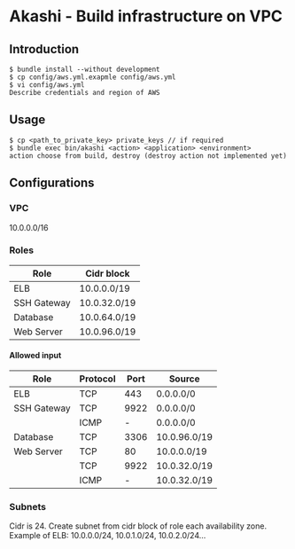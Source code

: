 # Akashi - Build infrastructure on VPC

## Introduction
```
$ bundle install --without development
$ cp config/aws.yml.exapmle config/aws.yml
$ vi config/aws.yml
Describe credentials and region of AWS
```

## Usage
```
$ cp <path_to_private_key> private_keys // if required
$ bundle exec bin/akashi <action> <application> <environment>
action choose from build, destroy (destroy action not implemented yet)
```

## Configurations
### VPC
10.0.0.0/16

### Roles
|Role|Cidr block
|---|---|
|ELB|10.0.0.0/19|
|SSH Gateway|10.0.32.0/19|
|Database|10.0.64.0/19|
|Web Server|10.0.96.0/19|

#### Allowed input
|Role|Protocol|Port|Source|
|---|---|---|---|
|ELB|TCP|443|0.0.0.0/0|
|SSH Gateway|TCP|9922|0.0.0.0/0|
||ICMP|-|0.0.0.0/0|
|Database|TCP|3306|10.0.96.0/19|
|Web Server|TCP|80|10.0.0.0/19|
||TCP|9922|10.0.32.0/19|
||ICMP|-|10.0.32.0/19|

### Subnets
Cidr is 24. Create subnet from cidr block of role each availability zone.  
Example of ELB: 10.0.0.0/24, 10.0.1.0/24, 10.0.2.0/24...

